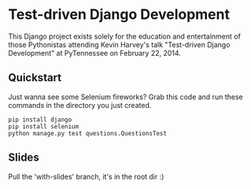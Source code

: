 Test-driven Django Development
=================

This Django project exists solely for the education and entertainment of those Pythonistas attending Kevin Harvey's talk "Test-driven Django Development" at PyTennessee on February 22, 2014.

Quickstart
----------

Just wanna see some Selenium fireworks? Grab this code and run these commands in the directory you just created.

    pip install django
    pip install selenium
    python manage.py test questions.QuestionsTest

Slides
------

Pull the 'with-slides' branch, it's in the root dir :)

